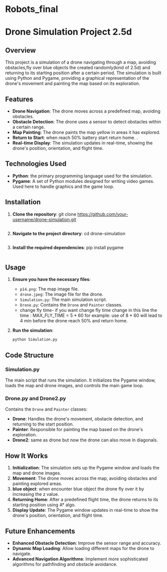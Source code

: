 # Robots_final
# Drone Simulation Project 2.5d

## Overview

This project is a simulation of a drone navigating through a map, avoiding obstacles,fly over blue objects the created randomly(kind of 2.5d) and returning to its starting position after a certain period. The simulation is built using Python and Pygame, providing a graphical representation of the drone's movement and painting the map based on its exploration.

## Features

- **Drone Navigation**: The drone moves across a predefined map, avoiding obstacles.
- **Obstacle Detection**: The drone uses a sensor to detect obstacles within a certain range.
- **Map Painting**: The drone paints the map yellow in areas it has explored.
- **Return to Start**: when reach 50% battery start return home. .
- **Real-time Display**: The simulation updates in real-time, showing the drone's position, orientation, and flight time.

## Technologies Used

- **Python**: the primary programming language used for the simulation.
- **Pygame**: A set of Python modules designed for writing video games. Used here to handle graphics and the game loop.

## Installation

1. **Clone the repository**:
    git clone https://github.com/your-username/drone-simulation.git
    ```
2. **Navigate to the project directory**:
    cd drone-simulation
    ```
3. **Install the required dependencies**:
    pip install pygame
    ```

## Usage

1. **Ensure you have the necessary files**:
    - `p14.png`: The map image file.
    - `drone.jpeg`: The image file for the drone.
    - `Simulation.py`: The main simulation script.
    - `Drone.py`: Contains the `Drone` and `Painter` classes.
    - change fly time- if you want change fly time change in this line the time : MAX_FLY_TIME = 5 * 60
      for example: use of 8 * 60 will lead to 4 min before the drone reach 50% and return home.  


2. **Run the simulation**:
    ```bash
    python Simulation.py
    ```

## Code Structure

### Simulation.py

The main script that runs the simulation. It initializes the Pygame window, loads the map and drone images, and controls the main game loop.

### Drone.py and Drone2.py

Contains the `Drone` and `Painter` classes:

- **Drone**: Handles the drone's movement, obstacle detection, and returning to the start position.
- **Painter**: Responsible for painting the map based on the drone's exploration.
- **Drone2**: same as drone but now the drone can also move in diagonals.

## How It Works

1. **Initialization**: The simulation sets up the Pygame window and loads the map and drone images.
2. **Movement**: The drone moves across the map, avoiding obstacles and painting explored areas.
3. **blue object**: when encounter blue object the drone fly over it by increasing the z value.
4. **Returning Home**: After a predefined flight time, the drone returns to its starting position using A* algo.
5. **Display Update**: The Pygame window updates in real-time to show the drone's position, orientation, and flight time.

## Future Enhancements

- **Enhanced Obstacle Detection**: Improve the sensor range and accuracy.
- **Dynamic Map Loading**: Allow loading different maps for the drone to navigate.
- **Advanced Navigation Algorithms**: Implement more sophisticated algorithms for pathfinding and obstacle avoidance.

